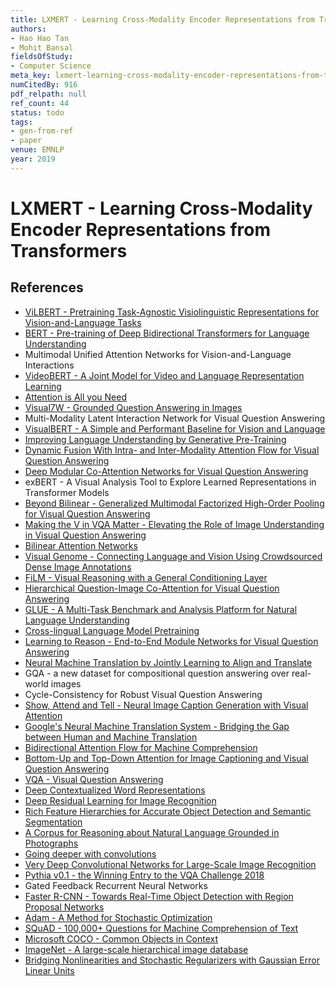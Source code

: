 ```yaml
---
title: LXMERT - Learning Cross-Modality Encoder Representations from Transformers
authors:
- Hao Hao Tan
- Mohit Bansal
fieldsOfStudy:
- Computer Science
meta_key: lxmert-learning-cross-modality-encoder-representations-from-transformers
numCitedBy: 916
pdf_relpath: null
ref_count: 44
status: todo
tags:
- gen-from-ref
- paper
venue: EMNLP
year: 2019
---
```


# LXMERT - Learning Cross-Modality Encoder Representations from Transformers

## References

- [ViLBERT - Pretraining Task-Agnostic Visiolinguistic Representations for Vision-and-Language Tasks](./vilbert-pretraining-task-agnostic-visiolinguistic-representations-for-vision-and-language-tasks.md)
- [BERT - Pre-training of Deep Bidirectional Transformers for Language Understanding](./bert-pre-training-of-deep-bidirectional-transformers-for-language-understanding.md)
- Multimodal Unified Attention Networks for Vision-and-Language Interactions
- [VideoBERT - A Joint Model for Video and Language Representation Learning](./videobert-a-joint-model-for-video-and-language-representation-learning.md)
- [Attention is All you Need](./attention-is-all-you-need.md)
- [Visual7W - Grounded Question Answering in Images](./visual7w-grounded-question-answering-in-images.md)
- Multi-Modality Latent Interaction Network for Visual Question Answering
- [VisualBERT - A Simple and Performant Baseline for Vision and Language](./visualbert-a-simple-and-performant-baseline-for-vision-and-language.md)
- [Improving Language Understanding by Generative Pre-Training](./improving-language-understanding-by-generative-pre-training.md)
- [Dynamic Fusion With Intra- and Inter-Modality Attention Flow for Visual Question Answering](./dynamic-fusion-with-intra-and-inter-modality-attention-flow-for-visual-question-answering.md)
- [Deep Modular Co-Attention Networks for Visual Question Answering](./deep-modular-co-attention-networks-for-visual-question-answering.md)
- exBERT - A Visual Analysis Tool to Explore Learned Representations in Transformer Models
- [Beyond Bilinear - Generalized Multimodal Factorized High-Order Pooling for Visual Question Answering](./beyond-bilinear-generalized-multimodal-factorized-high-order-pooling-for-visual-question-answering.md)
- [Making the V in VQA Matter - Elevating the Role of Image Understanding in Visual Question Answering](./making-the-v-in-vqa-matter-elevating-the-role-of-image-understanding-in-visual-question-answering.md)
- [Bilinear Attention Networks](./bilinear-attention-networks.md)
- [Visual Genome - Connecting Language and Vision Using Crowdsourced Dense Image Annotations](./visual-genome-connecting-language-and-vision-using-crowdsourced-dense-image-annotations.md)
- [FiLM - Visual Reasoning with a General Conditioning Layer](./film-visual-reasoning-with-a-general-conditioning-layer.md)
- [Hierarchical Question-Image Co-Attention for Visual Question Answering](./hierarchical-question-image-co-attention-for-visual-question-answering.md)
- [GLUE - A Multi-Task Benchmark and Analysis Platform for Natural Language Understanding](./glue-a-multi-task-benchmark-and-analysis-platform-for-natural-language-understanding.md)
- [Cross-lingual Language Model Pretraining](./cross-lingual-language-model-pretraining.md)
- [Learning to Reason - End-to-End Module Networks for Visual Question Answering](./learning-to-reason-end-to-end-module-networks-for-visual-question-answering.md)
- [Neural Machine Translation by Jointly Learning to Align and Translate](./neural-machine-translation-by-jointly-learning-to-align-and-translate.md)
- GQA - a new dataset for compositional question answering over real-world images
- Cycle-Consistency for Robust Visual Question Answering
- [Show, Attend and Tell - Neural Image Caption Generation with Visual Attention](./show-attend-and-tell-neural-image-caption-generation-with-visual-attention.md)
- [Google's Neural Machine Translation System - Bridging the Gap between Human and Machine Translation](./google-s-neural-machine-translation-system-bridging-the-gap-between-human-and-machine-translation.md)
- [Bidirectional Attention Flow for Machine Comprehension](./bidirectional-attention-flow-for-machine-comprehension.md)
- [Bottom-Up and Top-Down Attention for Image Captioning and Visual Question Answering](./bottom-up-and-top-down-attention-for-image-captioning-and-visual-question-answering.md)
- [VQA - Visual Question Answering](./vqa-visual-question-answering.md)
- [Deep Contextualized Word Representations](./deep-contextualized-word-representations.md)
- [Deep Residual Learning for Image Recognition](./deep-residual-learning-for-image-recognition.md)
- [Rich Feature Hierarchies for Accurate Object Detection and Semantic Segmentation](./rich-feature-hierarchies-for-accurate-object-detection-and-semantic-segmentation.md)
- [A Corpus for Reasoning about Natural Language Grounded in Photographs](./a-corpus-for-reasoning-about-natural-language-grounded-in-photographs.md)
- [Going deeper with convolutions](./going-deeper-with-convolutions.md)
- [Very Deep Convolutional Networks for Large-Scale Image Recognition](./very-deep-convolutional-networks-for-large-scale-image-recognition.md)
- [Pythia v0.1 - the Winning Entry to the VQA Challenge 2018](./pythia-v0-1-the-winning-entry-to-the-vqa-challenge-2018.md)
- Gated Feedback Recurrent Neural Networks
- [Faster R-CNN - Towards Real-Time Object Detection with Region Proposal Networks](./faster-r-cnn-towards-real-time-object-detection-with-region-proposal-networks.md)
- [Adam - A Method for Stochastic Optimization](./adam-a-method-for-stochastic-optimization.md)
- [SQuAD - 100,000+ Questions for Machine Comprehension of Text](./squad-100-000-questions-for-machine-comprehension-of-text.md)
- [Microsoft COCO - Common Objects in Context](./microsoft-coco-common-objects-in-context.md)
- [ImageNet - A large-scale hierarchical image database](./imagenet-a-large-scale-hierarchical-image-database.md)
- [Bridging Nonlinearities and Stochastic Regularizers with Gaussian Error Linear Units](./bridging-nonlinearities-and-stochastic-regularizers-with-gaussian-error-linear-units.md)
